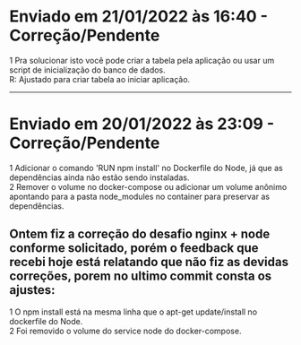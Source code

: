 # Enviado em 21/01/2022 às 16:40 - Correção/Pendente

1 Pra solucionar isto você pode criar a tabela pela aplicação ou usar um script de inicialização do banco de dados. <br/>
R: Ajustado para criar tabela ao iniciar aplicação.

-----------------------------------------------------------------------------------------------------------------------


# Enviado em 20/01/2022 às 23:09 - Correção/Pendente

1 Adicionar o comando 'RUN npm install' no Dockerfile do Node, já que as dependências ainda não estão sendo instaladas. <br/>
2 Remover o volume no docker-compose ou adicionar um volume anônimo apontando para a pasta node_modules no container para preservar as dependências.

## Ontem fiz a correção do desafio nginx + node conforme solicitado, porém o feedback que recebi hoje está relatando que não fiz as devidas correções, porem no ultimo commit consta os ajustes:

1 O npm install está na mesma linha que o apt-get update/install no dockerfile do Node. <br/>
2 Foi removido o volume do service node do docker-compose.